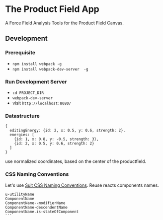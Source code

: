 # The Product Field App

A Force Field Analysis Tools for the Product Field Canvas.

## Development

### Prerequisite

- ```npm install webpack -g```
- ```npm install webpack-dev-server  -g```

### Run Development Server

- `cd PROJECT_DIR`
- `webpack-dev-server`
- visit `http://localhost:8080/`

### Datastructure

```
{
  editingEnergy: {id: 2, x: 0.5, y: 0.6, strength: 2},
  energies: [
    {id: 1, x: 0.8, y: -0.5, strength: 3},
    {id: 2, x: 0.5, y: 0.6, strength: 2}
  ]
}
```

use normalized coordinates, based on the center of the productfield.

### CSS Naming Conventions

Let's use [Suit CSS Naming Conventions](https://github.com/suitcss/suit/blob/master/doc/naming-conventions.md). Reuse reacts components names.

````
u-utilityName
ComponentName
ComponentName--modifierName
ComponentName-descendentName
ComponentName.is-stateOfComponent
```
